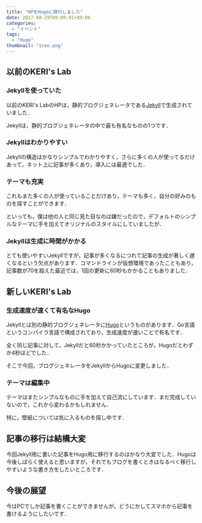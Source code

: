 ```yaml
---
title: "HPをHugoに移行しました"
date: 2017-08-29T09:09:01+09:00
categories:
  - "イベント"
tags:
  - "Hugo"
thumbnail: "icon.png"
---
```


## 以前のKERI's Lab

### Jekyllを使っていた

以前のKERI's LabのHPは，静的ブログジェネレータである[Jekyll](https://jekyllrb-ja.github.io://jekyllrb-ja.github.io/)で生成されていました．

Jekyllは，静的ブログジェネレータの中で最も有名なものの1つです．

<!--more-->

### Jekyllはわかりやすい

Jekyllの構造はかなりシンプルでわかりやすく，さらに多くの人が使ってるだけあって，ネット上に記事が多くあり，導入には最適でした．

### テーマも充実

これもまた多くの人が使っていることだけあり，テーマも多く，自分の好みのものを探すことができます．

といっても，僕は他の人と同じ見た目なのは嫌だったので，デフォルトのシンプルなテーマに手を加えてオリジナルのスタイルにしていましたが．

### Jekyllは生成に時間がかかる

とても使いやすいJekyllですが，記事が多くなるにつれて記事の生成が著しく遅くなるという欠点があります．コマンドラインが仮想環境であったこともあり，記事数が70を超えた最近では，1回の更新に60秒もかかることもありました．

## 新しいKERI's Lab

### 生成速度が速くて有名なHugo

Jekyllとは別の静的ブログジェネレータに[Hugo](https://gohugo.io://gohugo.io/)というものがあります．Go言語というコンパイラ言語で構成されており，生成速度が速いことで有名です．

全く同じ記事に対して，Jekyllだと60秒かかっていたところが，Hugoだとわずか4秒ほどでした．

そこで今回，ブログジェネレータをJekyllからHugoに変更しました．

### テーマは編集中

テーマはまたシンプルなものに手を加えて自己流にしています．まだ完成していないので，これから変わるかもしれません．

特に，壁紙については気に入るものを探し中です．

## 記事の移行は結構大変

今回Jekyll用に書いた記事をHugo用に移行するのはかなり大変でした．Hugoは今後しばらく使えると思いますが，それでもブログを書くときはなるべく移行しやすいような書き方をしたいところです．

## 今後の展望

今はPCでしか記事を書くことができませんが，どうにかしてスマホから記事を書けるようにしたいです．

